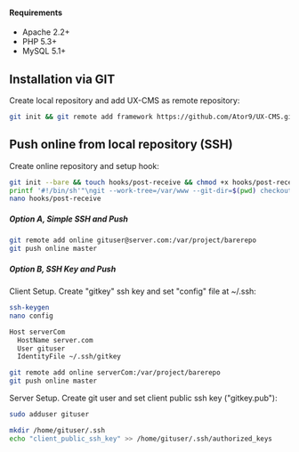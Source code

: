 #### Requirements
* Apache 2.2+
* PHP 5.3+
* MySQL 5.1+

## Installation via GIT
Create local repository and add UX-CMS as remote repository:
```sh
git init && git remote add framework https://github.com/Ator9/UX-CMS.git && git pull framework master
```
## Push online from local repository (SSH)
Create online repository and setup hook:
```sh
git init --bare && touch hooks/post-receive && chmod +x hooks/post-receive
printf '#!/bin/sh'"\ngit --work-tree=/var/www --git-dir=$(pwd) checkout -f" >> hooks/post-receive
nano hooks/post-receive
```
##### Option A, Simple SSH and Push
```sh
git remote add online gituser@server.com:/var/project/barerepo
git push online master
```
##### Option B, SSH Key and Push
Client Setup. Create "gitkey" ssh key and set "config" file at ~/.ssh:
```sh
ssh-keygen
nano config
```
```sh
Host serverCom
  HostName server.com
  User gituser
  IdentityFile ~/.ssh/gitkey
```
```sh
git remote add online serverCom:/var/project/barerepo
git push online master
```
Server Setup. Create git user and set client public ssh key ("gitkey.pub"):
```sh
sudo adduser gituser
```
```sh
mkdir /home/gituser/.ssh
echo "client_public_ssh_key" >> /home/gituser/.ssh/authorized_keys
```
